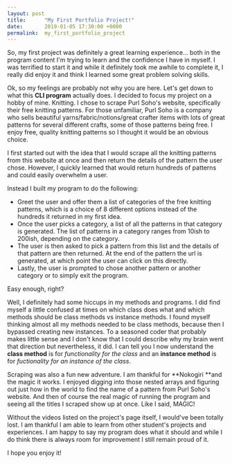 ```yaml
---
layout: post
title:      "My First Portfolio Project!"
date:       2019-01-05 17:30:00 +0000
permalink:  my_first_portfolio_project
---
```



So, my first project was definitely a great learning experience... both in the program content I'm trying to learn and the confidence I have in myself. I was terrified to start it and while it definitely took me awhile to complete it, I really did enjoy it and think I learned some great problem solving skills.

Ok, so my feelings are probably not why you are here. Let's get down to what this **CLI program** actually does. I decided to focus my project on a hobby of mine. Knitting. I chose to scrape Purl Soho's website, specifically their free knitting patterns. For those unfamiliar, Purl Soho is a company who sells beautiful yarns/fabric/notions/great crafter items with lots of great patterns for several different crafts, some of those patterns being free. I enjoy free, quality knitting patterns so I thought it would be an obvious choice.

I first started out with the idea that I would scrape all the knitting patterns from this website at once and then return the details of the pattern the user chose. However, I quickly learned that would return hundreds of patterns and could easily overwhelm a user. 

Instead I built my program to do the following:
* Greet the user and offer them a list of categories of the free knitting patterns, which is a choice of 8 different options instead of the hundreds it returned in my first idea.
* Once the user picks a category, a list of all the patterns in that category is generated. The list of patterns in a category ranges from 10ish to 200ish, depending on the category.
* The user is then asked to pick a pattern from this list and the details of that pattern are then returned. At the end of the pattern the url is generated, at which point the user can click on this directly.
* Lastly, the user is prompted to chose another pattern or another category or to simply exit the program.

Easy enough, right?

Well, I definitely had some hiccups in my methods and programs. I did find myself a little confused at times on which class does what and which methods should be class methods vs instance methods. I found myself thinking almost all my methods needed to be class methods, because then I bypassed creating new instances. To a seasoned coder that probably makes little sense and I don't know that I could describe why my brain went that direction but nevertheless, it did. I can tell you I now understand the **class method** is for *functionality for the class* and an **instance method** is for *fuctionality for an instance of the class*. 

Scraping was also a fun new adventure. I am thankful for **Nokogiri **and the magic it works. I enjoyed digging into those nested arrays and figuring out just how in the world to find the name of a pattern from Purl Soho's website. And then of course the real magic of running the program and seeing all the titles I scraped show up at once. Like I said, MAGIC!

Without the videos listed on the project's page itself, I would've been totally lost. I am thankful I am able to learn from other student's projects and experiences. I am happy to say my program does what it should and while I do think there is always room for improvement I still remain proud of it. 

I hope you enjoy it!


